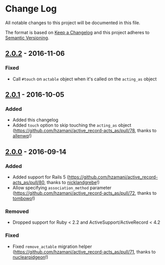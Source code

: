 # Change Log
All notable changes to this project will be documented in this file.

The format is based on [Keep a Changelog](http://keepachangelog.com/)
and this project adheres to [Semantic Versioning](http://semver.org/).

## [2.0.2] - 2016-11-06
### Fixed
- Call `#touch` on `actable` object when it's called on the `acting_as` object

## [2.0.1] - 2016-10-05
### Added
- Added this changelog
- Added `touch` option to skip touching the `acting_as` object (https://github.com/hzamani/active_record-acts_as/pull/78, thanks to [allenwq](https://github.com/allenwq)!)

## [2.0.0] - 2016-09-14
### Added
- Added support for Rails 5 (https://github.com/hzamani/active_record-acts_as/pull/80, thanks to [nicklandgrebe](https://github.com/nicklandgrebe)!)
- Allow specifying `association_method` parameter (https://github.com/hzamani/active_record-acts_as/pull/72, thanks to [tombowo](https://github.com/tombowo)!)

### Removed
- Dropped support for Ruby < 2.2 and ActiveSupport/ActiveRecord < 4.2

### Fixed
- Fixed `remove_actable` migration helper (https://github.com/hzamani/active_record-acts_as/pull/71, thanks to [nuclearpidgeon](https://github.com/nuclearpidgeon)!)

[Unreleased]: https://github.com/hzamani/active_record-acts_as/compare/v2.0.2...HEAD
[2.0.2]: https://github.com/hzamani/active_record-acts_as/compare/v2.0.1...v2.0.2
[2.0.1]: https://github.com/hzamani/active_record-acts_as/compare/v2.0.0...v2.0.1
[2.0.0]: https://github.com/hzamani/active_record-acts_as/compare/v1.0.8...v2.0.0
[1.0.8]: https://github.com/hzamani/active_record-acts_as/compare/v1.0.7...v1.0.8
[1.0.7]: https://github.com/hzamani/active_record-acts_as/compare/v1.0.6...v1.0.7
[1.0.6]: https://github.com/hzamani/active_record-acts_as/compare/v1.0.5...v1.0.6
[1.0.5]: https://github.com/hzamani/active_record-acts_as/compare/v1.0.4...v1.0.5
[1.0.4]: https://github.com/hzamani/active_record-acts_as/compare/v1.0.3...v1.0.4
[1.0.3]: https://github.com/hzamani/active_record-acts_as/compare/v1.0.2...v1.0.3
[1.0.2]: https://github.com/hzamani/active_record-acts_as/compare/v1.0.1...v1.0.2
[1.0.1]: https://github.com/hzamani/active_record-acts_as/compare/v1.0.0...v1.0.1
[1.0.0]: https://github.com/hzamani/active_record-acts_as/compare/v1.0.0.rc...v1.0.0
[1.0.0.rc]: https://github.com/hzamani/active_record-acts_as/compare/v1.0.0.pre...v1.0.0.rc
